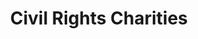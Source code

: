 ---
layout: category
category: civil-rights-charities
title: Civil Rights Charities
description: Charities that work to advance civil rights and social justice and rely on donations to support their advocacy and legal efforts. These charities may fight against discrimination, promote equal opportunities, and protect voting rights.
permalink: /civil-rights-charities/
---